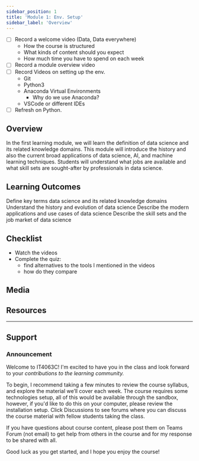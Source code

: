 ```yaml
---
sidebar_position: 1
title: 'Module 1: Env. Setup'
sidebar_label: 'Overview'
---
```



- [ ] Record a welcome video (Data, Data everywhere)
  - How the course is structured
  - What kinds of content should you expect
  - How much time you have to spend on each week
- [ ] Record a module overview video
- [ ] Record Videos on setting up the env.
  - Git
  - Python3
  - Anaconda Virtual Environments
    - Why do we use Anaconda?
  - VSCode or different IDEs
- [ ] Refresh on Python.

## Overview 
In the first learning module, we will learn the definition of data science and its related knowledge domains. This module will introduce the history and also the current broad applications of data science, AI, and machine learning techniques. Students will understand what jobs are available and what skill sets are sought-after by professionals in data science. 

## Learning Outcomes
Define key terms data science and its related knowledge domains
Understand the history and evolution of data science
Describe the modern applications and use cases of data science
Describe the skill sets and the job market of data science 

## Checklist 
- Watch the videos
- Complete the quiz:
  - find alternatives to the tools I mentioned in the videos
  - how do they compare

## Media

## Resources


______
## Support
### Announcement
Welcome to IT4063C! I'm excited to have you in the class and look forward to your _contributions to the learning community._

To begin, I recommend taking a few minutes to review the course syllabus, and explore the material we’ll cover each week. 
The course requires some technologies setup, all of this would be available through the sandbox, however, if you'd like to do this on your computer, please review the installation setup. Click Discussions to see forums where you can discuss the course material with fellow students taking the class.

If you have questions about course content, please post them on Teams Forum (not email) to get help from others in the course and for my response to be shared with all.

Good luck as you get started, and I hope you enjoy the course!

